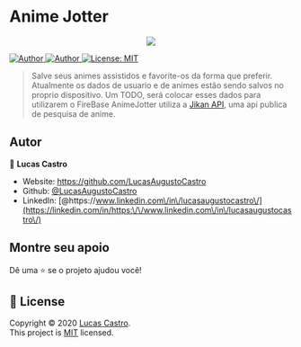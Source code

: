 <h1>Anime Jotter</h1>
<p align="center">
  
  <img src=".github/animeJotter.gif">
</p>
<p>
  
  <a href="https://github.com/LucasAugustoCastro" target="_blank">
    <img alt="Author" src="https://img.shields.io/badge/author-LucasAugustoCastro-CF0000?style=flat-square" />
  </a>
  <a href="#" target="_blank">
    <img alt="Author" src="https://img.shields.io/github/languages/count/LucasAugustoCastro/AnimeJotter?color=%23D54F44&style=flat-square" />
  </a>

  <a href="https://github.com/LucasAugustoCastro/AnimeJotter/blob/master/LICENSE" target="_blank">
    <img alt="License: MIT" src="https://img.shields.io/badge/License-MIT-yellow.svg" />
  </a>
</p>
 
>Salve seus animes assistidos e favorite-os da forma que preferir. Atualmente os dados de usuario e de animes estão sendo salvos no proprio dispositivo. Um TODO, será colocar esses dados para utilizarem o FireBase
AnimeJotter utiliza a [Jikan API](https://jikan.moe/), uma api publica de pesquisa de anime. 



## Autor

👤 **Lucas Castro**

* Website: https://github.com/LucasAugustoCastro
* Github: [@LucasAugustoCastro](https://github.com/LucasAugustoCastro)
* LinkedIn: [@https:\/\/www.linkedin.com\/in\/lucasaugustocastro\/](https://linkedin.com/in/https:\/\/www.linkedin.com\/in\/lucasaugustocastro\/)

## Montre seu apoio

Dê uma ⭐️ se o projeto ajudou você!

## 📝 License

Copyright © 2020 [Lucas Castro](https://github.com/LucasAugustoCastro).<br />
This project is [MIT](https://github.com/LucasAugustoCastro/AnimeJotter/blob/master/LICENSE) licensed.

